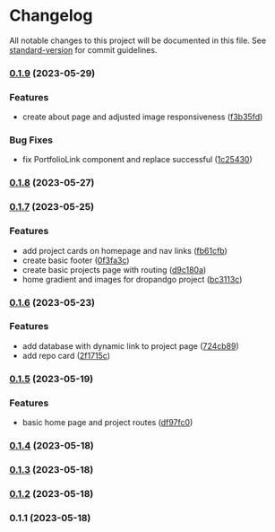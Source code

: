 # Changelog

All notable changes to this project will be documented in this file. See [standard-version](https://github.com/conventional-changelog/standard-version) for commit guidelines.

### [0.1.9](https://github.com/Earthstomp/portfolio/compare/v0.1.8...v0.1.9) (2023-05-29)


### Features

* create about page and adjusted image responsiveness ([f3b35fd](https://github.com/Earthstomp/portfolio/commit/f3b35fd2174634d17e8f0e3a5aa159485896dcf5))


### Bug Fixes

* fix PortfolioLink component and replace successful ([1c25430](https://github.com/Earthstomp/portfolio/commit/1c254304d22c824999f57169b954fa0f12d6121f))

### [0.1.8](https://github.com/Earthstomp/portfolio/compare/v0.1.7...v0.1.8) (2023-05-27)

### [0.1.7](https://github.com/Earthstomp/portfolio/compare/v0.1.6...v0.1.7) (2023-05-25)


### Features

* add project cards on homepage and nav links ([fb61cfb](https://github.com/Earthstomp/portfolio/commit/fb61cfbc0c6721c93a51540ff5a872a29c46fdb6))
* create basic footer ([0f3fa3c](https://github.com/Earthstomp/portfolio/commit/0f3fa3c0e73f3ea15bc23a2cc3e3e477598653d6))
* create basic projects page with routing ([d9c180a](https://github.com/Earthstomp/portfolio/commit/d9c180a2f312dc452d379d1b09dae3a3e5e5b7fd))
* home gradient and images for dropandgo project ([bc3113c](https://github.com/Earthstomp/portfolio/commit/bc3113c8dca9aa1ac04690ebbddad0e5b45aa654))

### [0.1.6](https://github.com/Earthstomp/portfolio/compare/v0.1.5...v0.1.6) (2023-05-23)


### Features

* add database with dynamic link to project page ([724cb89](https://github.com/Earthstomp/portfolio/commit/724cb898ba6a562ca262d1cfcb2a9f4ad3500a66))
* add repo card ([2f1715c](https://github.com/Earthstomp/portfolio/commit/2f1715c1c8ccadcb8223703d4d14ef758bda52f9))

### [0.1.5](https://github.com/Earthstomp/portfolio/compare/v0.1.4...v0.1.5) (2023-05-19)


### Features

* basic home page and project routes ([df97fc0](https://github.com/Earthstomp/portfolio/commit/df97fc0ca8967d81a9ff5f2e139a432aa5f1a99a))

### [0.1.4](https://github.com/Earthstomp/portfolio/compare/v0.1.3...v0.1.4) (2023-05-18)

### [0.1.3](https://github.com/Earthstomp/portfolio/compare/v0.1.2...v0.1.3) (2023-05-18)

### [0.1.2](https://github.com/Earthstomp/portfolio/compare/v0.1.1...v0.1.2) (2023-05-18)

### 0.1.1 (2023-05-18)
